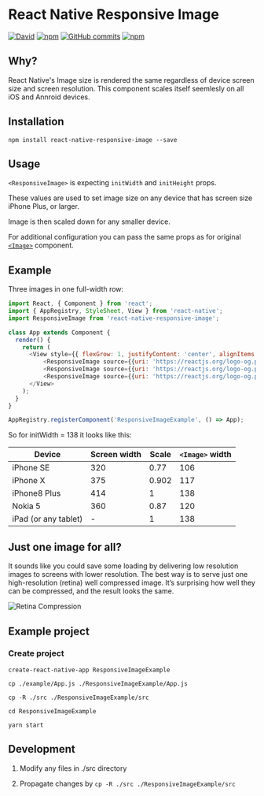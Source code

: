 # React Native Responsive Image

[![David](https://david-dm.org/dharmoslap/react-native-responsive-image.svg)](https://david-dm.org/dharmoslap/react-native-responsive-image)
[![npm](https://img.shields.io/npm/v/react-native-responsive-image.svg)](https://www.npmjs.com/package/react-native-responsive-image)
[![GitHub commits](https://img.shields.io/github/commits-since/dharmoslap/react-native-responsive-image/2.1.0.svg?maxAge=2592000)]()
[![npm](https://img.shields.io/npm/dt/react-native-responsive-image.svg?maxAge=2592000)](https://www.npmjs.com/package/react-native-responsive-image)

## Why?

React Native's Image size is rendered the same regardless of device screen size and screen resolution.
This component scales itself seemlesly on all iOS and Annroid devices.

## Installation

`npm install react-native-responsive-image --save`


## Usage


`<ResponsiveImage>` is expecting `initWidth` and `initHeight` props.

These values are used to set image size on any device that has screen size iPhone Plus, or larger.

Image is then scaled down for any smaller device.

For additional configuration you can pass the same props as for original [`<Image>`](https://facebook.github.io/react-native/docs/image.html) component.



## Example

Three images in one full-width row:

```javascript
import React, { Component } from 'react';
import { AppRegistry, StyleSheet, View } from 'react-native';
import ResponsiveImage from 'react-native-responsive-image';

class App extends Component {
  render() {
    return (
      <View style={{ flexGrow: 1, justifyContent: 'center', alignItems: 'center', flexDirection: 'row' }}>
          <ResponsiveImage source={{uri: 'https://reactjs.org/logo-og.png'}} initWidth="138" initHeight="138"/>
          <ResponsiveImage source={{uri: 'https://reactjs.org/logo-og.png'}} initWidth="138" initHeight="138"/>
          <ResponsiveImage source={{uri: 'https://reactjs.org/logo-og.png'}} initWidth="138" initHeight="138"/>
      </View>
    );
  }
}

AppRegistry.registerComponent('ResponsiveImageExample', () => App);
```


So for initWidth = 138 it looks like this:

| Device               | Screen width | Scale | `<Image>` width |
|----------------------|--------------|-------|---------------|
| iPhone SE            | 320          | 0.77  | 106           |
| iPhone X             | 375          | 0.902 | 117           |
| iPhone8 Plus         | 414          | 1     | 138           |
| Nokia 5              | 360          | 0.87  | 120           |
| iPad (or any tablet) | -            | 1     | 138           |


## Just one image for all?

It sounds like you could save some loading by delivering low resolution images to screens with lower resolution. The best way is to serve just one high-resolution (retina) well compressed image. It’s surprising how well they can be compressed, and the result looks the same.

![Retina Compression](https://www.dropbox.com/s/0xczo2tx0uhuqzn/retina2.png?dl=0)


## Example project

### Create project

`create-react-native-app ResponsiveImageExample`

`cp ./example/App.js ./ResponsiveImageExample/App.js`

`cp -R ./src ./ResponsiveImageExample/src`

`cd ResponsiveImageExample`

`yarn start`

## Development

1. Modify any files in ./src directory

2. Propagate changes by `cp -R ./src ./ResponsiveImageExample/src`